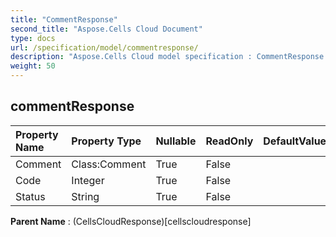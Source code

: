 ```yaml
---
title: "CommentResponse"
second_title: "Aspose.Cells Cloud Document"
type: docs
url: /specification/model/commentresponse/
description: "Aspose.Cells Cloud model specification : CommentResponse. Effortlessly handle Excel and other spreadsheet documents with features like opening, generating, editing, splitting, merging, comparing, and converting."
weight: 50
---
```


## **commentResponse**

 

| Property Name | Property Type | Nullable |  ReadOnly | DefaultValue | Description | 
| :- | :- | :- |:- |  :- | :- |
| Comment | Class:Comment | True |  False |  |  |  
| Code | Integer | True |  False |  |  |  
| Status | String | True |  False |  |  |  

**Parent Name** : (CellsCloudResponse)[cellscloudresponse]

